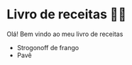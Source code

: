# Livro de receitas :man_cook:

Olá! Bem vindo ao meu livro de receitas 

* Strogonoff de frango
* Pavê


